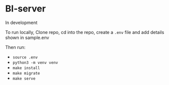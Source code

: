 # BI-server
In development

To run locally, Clone repo, cd into the repo, create a `.env` file and add details shown in sample.env

Then run:
* `source .env`
* `python3 -m venv venv`
* `make install`
* `make migrate`
* `make serve`

